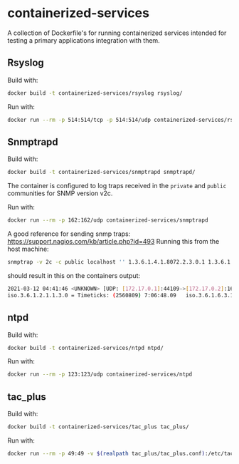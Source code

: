 # containerized-services
A collection of Dockerfile's for running containerized services intended for testing a primary applications integration with them.

## Rsyslog

Build with:
```bash
docker build -t containerized-services/rsyslog rsyslog/
```

Run with:
```bash
docker run --rm -p 514:514/tcp -p 514:514/udp containerized-services/rsyslog
```

## Snmptrapd

Build with:
```bash
docker build -t containerized-services/snmptrapd snmptrapd/
```

The container is configured to log traps received in the `private` and `public` communities for SNMP version v2c.


Run with:
```bash
docker run --rm -p 162:162/udp containerized-services/snmptrapd
```

A good reference for sending snmp traps: https://support.nagios.com/kb/article.php?id=493
Running this from the host machine:
```bash
snmptrap -v 2c -c public localhost '' 1.3.6.1.4.1.8072.2.3.0.1 1.3.6.1.4.1.8072.2.3.2.1 i 123456
```
should result in this on the containers output:
```bash
2021-03-12 04:41:46 <UNKNOWN> [UDP: [172.17.0.1]:44109->[172.17.0.2]:162]:
iso.3.6.1.2.1.1.3.0 = Timeticks: (2560809) 7:06:48.09   iso.3.6.1.6.3.1.1.4.1.0 = OID: iso.3.6.1.4.1.8072.2.3.0.1       iso.3.6.1.4.1.8072.2.3.2.1 = INTEGER: 123456
```

## ntpd

Build with:
```bash
docker build -t containerized-services/ntpd ntpd/
```

Run with:
```bash
docker run --rm -p 123:123/udp containerized-services/ntpd
```

## tac_plus

Build with:
```bash
docker build -t containerized-services/tac_plus tac_plus/
```

Run with:
```bash
docker run --rm -p 49:49 -v $(realpath tac_plus/tac_plus.conf):/etc/tacacs+/tac_plus.conf containerized-services/tac_plus
```